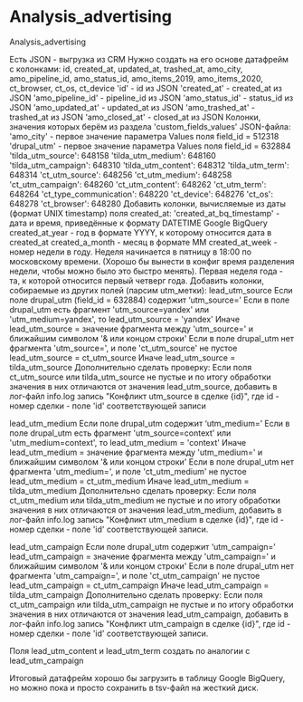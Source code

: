 # Analysis_advertising
Analysis_advertising

Есть JSON - выгрузка из CRM
Нужно создать на его основе датафрейм c колонками:
id, created_at, updated_at, trashed_at, amo_city, amo_pipeline_id, amo_status_id, amo_items_2019, amo_items_2020, ct_browser, ct_os, ct_device
'id' - id из JSON
'created_at' - created_at из JSON
'amo_pipeline_id' - pipeline_id из JSON
'amo_status_id' - status_id из JSON
'amo_updated_at' - updated_at из JSON
'amo_trashed_at' - trashed_at из JSON
'amo_closed_at' - closed_at из JSON
Колонки, значения которых берём из раздела 'custom_fields_values' JSON-файла:
'amo_city' - первое значение параметра Values поля field_id = 512318
'drupal_utm' - первое значение параметра Values поля field_id = 632884
'tilda_utm_source': 648158 'tilda_utm_medium': 648160 'tilda_utm_campaign': 648310 'tilda_utm_content': 648312 'tilda_utm_term': 648314 'ct_utm_source': 648256 'ct_utm_medium': 648258 'ct_utm_campaign': 648260 'ct_utm_content': 648262 'ct_utm_term': 648264
'ct_type_communication': 648220
'ct_device': 648276 'ct_os': 648278 'ct_browser': 648280
Добавить колонки, вычисляемые из даты (формат UNIX timestamp) поля created_at:
'created_at_bq_timestamp' - дата и время, приведённые к формату DATETIME Google BigQuery
created_at_year - год в формате YYYY, к которому относится дата в created_at
created_a_month - месяц в формате MM
created_at_week - номер недели в году. Неделя начинается в пятницу в 18:00 по московскому времени. (Хорошо бы вынести в конфиг время разделения недели, чтобы можно было это быстро менять). Первая неделя года - та, к которой относится первый четверг года.
Добавить колонки, собираемые из других полей (парсим utm_метки):
lead_utm_source
Если поле drupal_utm (field_id = 632884) содержит ‘utm_source=’
Если в поле drupal_utm есть фрагмент 'utm_source=yandex' или 'utm_medium=yandex', то lead_utm_source = 'yandex'
Иначе lead_utm_source = значение фрагмента между 'utm_source=' и ближайшим символом '& или концом строки'
Eсли в поле drupal_utm нет фрагмента 'utm_source=', и поле 'ct_utm_source' не пустое lead_utm_source = ct_utm_source
Иначе
lead_utm_source = tilda_utm_source
Дополнительно сделать проверку: Если поля ct_utm_source или tilda_utm_source не пустые и по итогу обработки значения в них отличаются от значения lead_utm_source, добавить в лог-файл info.log запись "Конфликт utm_source в сделке {id}", где id - номер сделки - поле 'id' соответствующей записи

lead_utm_medium
Если поле drupal_utm содержит ‘utm_medium=’
Если в поле drupal_utm есть фрагмент 'utm_source=context' или 'utm_medium=context', то lead_utm_medium = 'context'
Иначе lead_utm_medium = значение фрагмента между 'utm_medium=' и ближайшим символом '& или концом строки'
Если в поле drupal_utm нет фрагмента 'utm_medium=', и поле 'ct_utm_medium' не пустое
lead_utm_medium = ct_utm_medium
Иначе
lead_utm_medium = tilda_utm_medium
Дополнительно сделать проверку: Если поля ct_utm_medium или tilda_utm_medium не пустые и по итогу обработки значения в них отличаются от значения lead_utm_medium, добавить в лог-файл info.log запись "Конфликт utm_medium в сделке {id}", где id - номер сделки - поле 'id' соответствующей записи.

lead_utm_campaign
Если поле drupal_utm содержит ‘utm_campaign=’
lead_utm_campaign = значение фрагмента между 'utm_campaign=' и ближайшим символом '& или концом строки'
Если в поле drupal_utm нет фрагмента 'utm_campaign=', и поле 'ct_utm_campaign' не пустое
lead_utm_campaign = ct_utm_campaign
Иначе
lead_utm_campaign = tilda_utm_campaign
Дополнительно сделать проверку: Если поля ct_utm_campaign или tilda_utm_campaign не пустые и по итогу обработки значения в них отличаются от значения lead_utm_campaign, добавить в лог-файл info.log запись "Конфликт utm_campaign в сделке {id}", где id - номер сделки - поле 'id' соответствующей записи.

Поля lead_utm_content и lead_utm_term создать по аналогии с lead_utm_campaign

Итоговый датафрейм хорошо бы загрузить в таблицу Google BigQuery, но можно пока и просто сохранить в tsv-файл на жесткий диск.
